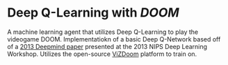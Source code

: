 # Deep Q-Learning with *DOOM*

A machine learning agent that utilizes Deep Q-Learning to play the videogame DOOM. Implementatiokn of a basic Deep Q-Network based off of a [2013 Deepmind paper](https://arxiv.org/abs/1312.5602) presented at the 2013 NIPS Deep Learning Workshop. Utilizes the open-source [ViZDoom](https://github.com/mwydmuch/ViZDoom) platform to train on.
